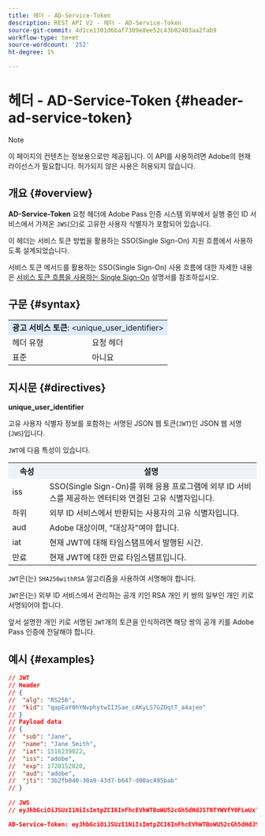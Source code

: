 ```yaml
---
title: 헤더 - AD-Service-Token
description: REST API V2 - 헤더 - AD-Service-Token
source-git-commit: 4d1ce1301d6baf7309e8ee52c43b02403aa2fab9
workflow-type: tm+mt
source-wordcount: '252'
ht-degree: 1%

---
```



# 헤더 - AD-Service-Token {#header-ad-service-token}

>[!NOTE]
>
> 이 페이지의 컨텐츠는 정보용으로만 제공됩니다. 이 API를 사용하려면 Adobe의 현재 라이선스가 필요합니다. 허가되지 않은 사용은 허용되지 않습니다.

## 개요 {#overview}

<b>AD-Service-Token</b> 요청 헤더에 Adobe Pass 인증 시스템 외부에서 실행 중인 ID 서비스에서 가져온 `JWS`(으)로 고유한 사용자 식별자가 포함되어 있습니다.

이 헤더는 서비스 토큰 방법을 활용하는 SSO(Single Sign-On) 지원 흐름에서 사용하도록 설계되었습니다.

서비스 토큰 메서드를 활용하는 SSO(Single Sign-On) 사용 흐름에 대한 자세한 내용은 [서비스 토큰 흐름을 사용하는 Single Sign-On](../../flows/single-sign-on-flows/rest-api-v2-single-sign-on-service-token-flows.md) 설명서를 참조하십시오.

## 구문 {#syntax}

<table>
   <tr>
      <td style="background-color: #DEEBFF;" colspan="2"><b>광고 서비스 토큰</b>: &lt;unique_user_identifier&gt;</td>
   </tr>
   <tr>
      <td>헤더 유형</td>
      <td>요청 헤더</td>
   </tr>
   <tr>
      <td>표준</td>
      <td>아니요</td>
   </tr>
</table>

## 지시문 {#directives}

<b>unique_user_identifier</b>

고유 사용자 식별자 정보를 포함하는 서명된 JSON 웹 토큰(`JWT`)인 JSON 웹 서명(`JWS`)입니다.

`JWT`에 다음 특성이 있습니다.

<table>
   <tr>
      <th style="background-color: #EFF2F7; width: 15%;">속성</th>
      <th style="background-color: #EFF2F7;">설명</th>
   </tr>
   <tr>
      <td>iss</td>
      <td>SSO(Single Sign-On)를 위해 응용 프로그램에 외부 ID 서비스를 제공하는 엔터티와 연결된 고유 식별자입니다.</td>
   </tr>
   <tr>
      <td>하위</td>
      <td>외부 ID 서비스에서 반환되는 사용자의 고유 식별자입니다.</td>
   </tr>
   <tr>
      <td>aud</td>
      <td>Adobe 대상이며, "대상자"여야 합니다.</td>
   </tr>
   <tr>
      <td>iat</td>
      <td>현재 JWT에 대해 타임스탬프에서 발행된 시간.</td>
   </tr>
   <tr>
      <td>만료</td>
      <td>현재 JWT에 대한 만료 타임스탬프입니다.</td>
   </tr>
</table>

`JWT`은(는) `SHA256withRSA` 알고리즘을 사용하여 서명해야 합니다.

`JWT`은(는) 외부 ID 서비스에서 관리하는 공개 키인 RSA 개인 키 쌍의 일부인 개인 키로 서명되어야 합니다.

앞서 설명한 개인 키로 서명된 `JWT`개의 토큰을 인식하려면 해당 쌍의 공개 키를 Adobe Pass 인증에 전달해야 합니다.

## 예시 {#examples}

```JSON
// JWT
// Header
// {
//  "alg": "RS256",
//  "kid": "qapEaY0hYNvphytwII3Sae_cAKyLS7GZOqtT_a4ajeo"
// }
// Payload data
// {
//  "sub": "Jane",
//  "name": "Jane Smith",
//  "iat": 1516239022,
//  "iss": "adobe",
//  "exp": 1720152820,
//  "aud": "adobe",
//  "jti": "3b2fb040-30a9-43d7-b647-d00ac495bab"
// }
 
// JWS
// eyJhbGciOiJSUzI1NiIsImtpZCI6InFhcEVhWTBoWU52cGh5dHdJSTNTYWVfY0FLeUxTN0daT3F0VF9hNGFqZW8ifQ.eyJzdWIiOiJKYW5lIiwibmFtZSI6IkphbmUgU21pdGgiLCJpYXQiOjE1MTYyMzkwMjIsImlzcyI6ImFkb2JlIiwiZXhwIjoxNzIwMTUyODIwLCJhdWQiOiJhZG9iZSIsImp0aSI6IjNiMmZiMDQwLTMwYTktNDNkNy1iNjQ3LWQwMGFjNDk1YmFiIn0.stHLZFh-635LDNjv9HRHzq912ICNCVGUS3f4RS_bAxpUiUSB6CShS2VvU4V-THEXj7d_zk1mxtPP0QM_pCrh4Vk2GaPRa856Bt_PhsfQY-_benDcB6MIoFX67qrREGncGiv7JEs3ksa-P1YvBYXolT7t52K093kFaQtICfB-aBa8danRZvUrJHjjFoILEpTbQuzxKRN6y36J3p1FZ-SfDuofHp3SnXDrWFRYyXYQnb9WFlhNBxR400-0vzTONZYd097WWy1shMw5V8TvIDvCDE5ifqk31gMdYga-N3JkcTA5QoW7Zl80UV7BhR5v14Va1IZLcbFra_UJdEzbBwW_nA

AD-Service-Token: eyJhbGciOiJSUzI1NiIsImtpZCI6InFhcEVhWTBoWU52cGh5dHdJSTNTYWVfY0FLeUxTN0daT3F0VF9hNGFqZW8ifQ.eyJzdWIiOiJKYW5lIiwibmFtZSI6IkphbmUgU21pdGgiLCJpYXQiOjE1MTYyMzkwMjIsImlzcyI6ImFkb2JlIiwiZXhwIjoxNzIwMTUyODIwLCJhdWQiOiJhZG9iZSIsImp0aSI6IjNiMmZiMDQwLTMwYTktNDNkNy1iNjQ3LWQwMGFjNDk1YmFiIn0.stHLZFh-635LDNjv9HRHzq912ICNCVGUS3f4RS_bAxpUiUSB6CShS2VvU4V-THEXj7d_zk1mxtPP0QM_pCrh4Vk2GaPRa856Bt_PhsfQY-_benDcB6MIoFX67qrREGncGiv7JEs3ksa-P1YvBYXolT7t52K093kFaQtICfB-aBa8danRZvUrJHjjFoILEpTbQuzxKRN6y36J3p1FZ-SfDuofHp3SnXDrWFRYyXYQnb9WFlhNBxR400-0vzTONZYd097WWy1shMw5V8TvIDvCDE5ifqk31gMdYga-N3JkcTA5QoW7Zl80UV7BhR5v14Va1IZLcbFra_UJdEzbBwW_nA
```
